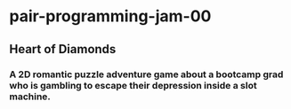 # pair-programming-jam-00
## Heart of Diamonds
### A 2D romantic puzzle adventure game about a bootcamp grad who is gambling to escape their depression inside a slot machine.